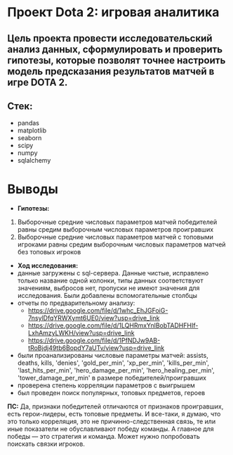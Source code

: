 # Проект Dota 2: игровая аналитика

## Цель проекта провести исследовательский анализ данных, сформулировать и проверить гипотезы, которые позволят точнее настроить модель предсказания результатов матчей в игре DOTA 2.

## Стек:
* pandas
* matplotlib
* seaborn
* scipy
* numpy
* sqlalchemy

# Выводы
* **Гипотезы:**
1. Выборочные средние числовых параметров матчей победителей равны средим выборочным числовых параметров проигравших
2. Выборочные средние числовых параметров матчей с топовыми игроками равны средим выборочным числовых параметров матчей без топовых игроков

* **Ход исследования:**
* данные загружены с sql-сервера. Данные чистые, исправлено только название одной колонки, типы данных соответствуют значениям, выбросов нет, пропуски не имеют значения для исследования. Были добавлены вспомогательные столбцы
* отчеты по предварительному анализу:
   * https://drive.google.com/file/d/1whc_EhJGFoiG-7nsylDfqYRWXymt6UE0/view?usp=drive_link
   * https://drive.google.com/file/d/1LQHRmxYnlBobTADHFHIf-LxhAmzyLWKH/view?usp=drive_link
   * https://drive.google.com/file/d/1PfNDJw9AB-tRoBjdj49tb6BopdY7aUTv/view?usp=drive_link
* были проанализированы числовые параметры матчей: assists, deaths, kills, 'denies', 'gold_per_min', 'xp_per_min', 'kills_per_min', 'last_hits_per_min', 'hero_damage_per_min', 'hero_healing_per_min', 'tower_damage_per_min' в размере победителей/проигравших
* проверена степень корреляции параметров с выигрышем
* был проведен поиск популярных, топовых предметов, героев

**ПС:** Да, признаки победителей отличаются от признаков проигравших, есть герои-лидеры, есть топовые предметы. И все-таки, я думаю, что это только корреляция, это не причинно-следственная связь, те или иные показатели не обуславливают победу команды. А главное для победы — это стратегия и команда. Может нужно попробовать поискать связки игроков.
